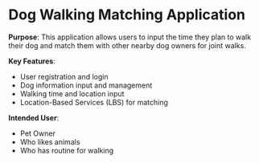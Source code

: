 # Dog Walking Matching Application

**Purpose**: This application allows users to input the time they plan to walk their dog and match them with other nearby dog owners for joint walks.

**Key Features**:
- User registration and login
- Dog information input and management
- Walking time and location input
- Location-Based Services (LBS) for matching

**Intended User**:
- Pet Owner
- Who likes animals
- Who has routine for walking

